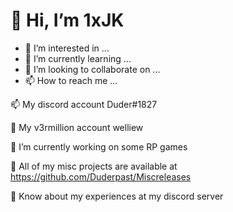 # 👋 Hi, I’m 1xJK
- 👀 I’m interested in ...
- 🌱 I’m currently learning ...
- 💞️ I’m looking to collaborate on ...
- 📫 How to reach me ...

<!---
Za1tsev/Za1tsev is a ✨ special ✨ repository because its `README.md` (this file) appears on your GitHub profile.
You can click the Preview link to take a look at your changes.
--->


📫 My discord account Duder#1827

🧧 My v3rmillion account welliew

🔨 I’m currently working on some RP games

🧪 All of my misc projects are available at https://github.com/Duderpast/Miscreleases

📜 Know about my experiences at my discord server
